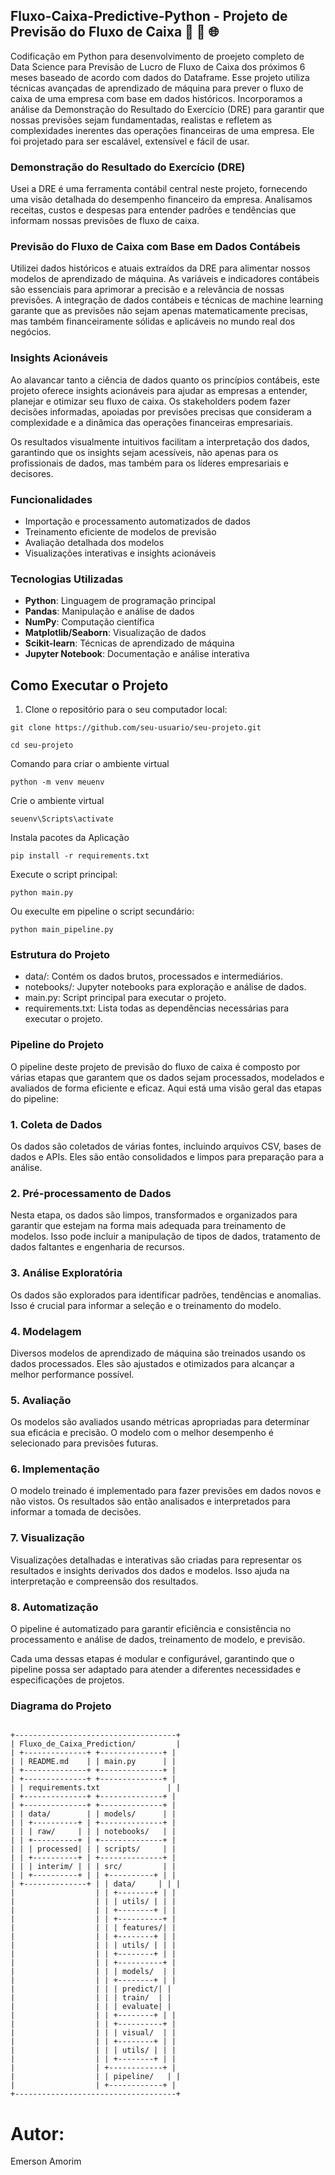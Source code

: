 ## Fluxo-Caixa-Predictive-Python - Projeto de Previsão do Fluxo de Caixa 🚀 🔄 🌐

Codificação em Python para desenvolvimento de proejeto completo de Data Science para Previsão de Lucro de Fluxo de Caixa dos próximos 6 meses baseado de acordo com dados do Dataframe. Esse projeto utiliza técnicas avançadas de aprendizado de máquina para prever o fluxo de caixa de uma empresa 
com base em dados históricos. 
Incorporamos a análise da Demonstração do Resultado do Exercício (DRE) para garantir que nossas previsões sejam fundamentadas, realistas e refletem as complexidades inerentes das operações financeiras de uma empresa.
Ele foi projetado para ser escalável, extensível e fácil de usar.


### Demonstração do Resultado do Exercício (DRE)

Usei a DRE é uma ferramenta contábil central neste projeto, fornecendo uma visão detalhada do desempenho financeiro da empresa. Analisamos receitas, custos e despesas para entender padrões e tendências que informam nossas previsões de fluxo de caixa.

### Previsão do Fluxo de Caixa com Base em Dados Contábeis

Utilizei dados históricos e atuais extraídos da DRE para alimentar nossos modelos de aprendizado de máquina. As variáveis e indicadores contábeis são essenciais para aprimorar a precisão e a relevância de nossas previsões. A integração de dados contábeis e técnicas de machine learning garante que as previsões não sejam apenas matematicamente precisas, mas também financeiramente sólidas e aplicáveis no mundo real dos negócios.

### Insights Acionáveis

Ao alavancar tanto a ciência de dados quanto os princípios contábeis, este projeto oferece insights acionáveis para ajudar as empresas a entender, planejar e otimizar seu fluxo de caixa. Os stakeholders podem fazer decisões informadas, apoiadas por previsões precisas que consideram a complexidade e a dinâmica das operações financeiras empresariais.

Os resultados visualmente intuitivos facilitam a interpretação dos dados, garantindo que os insights sejam acessíveis, não apenas para os profissionais de dados, mas também para os líderes empresariais e decisores.


### Funcionalidades

- Importação e processamento automatizados de dados
- Treinamento eficiente de modelos de previsão
- Avaliação detalhada dos modelos
- Visualizações interativas e insights acionáveis

### Tecnologias Utilizadas

- **Python**: Linguagem de programação principal
- **Pandas**: Manipulação e análise de dados
- **NumPy**: Computação científica
- **Matplotlib/Seaborn**: Visualização de dados
- **Scikit-learn**: Técnicas de aprendizado de máquina
- **Jupyter Notebook**: Documentação e análise interativa


## Como Executar o Projeto

1. Clone o repositório para o seu computador local:

```
git clone https://github.com/seu-usuario/seu-projeto.git
```

```
cd seu-projeto
```

Comando para criar o ambiente virtual
```
python -m venv meuenv
```

Crie o ambiente virtual

```
seuenv\Scripts\activate
```

Instala pacotes da Aplicação

```
pip install -r requirements.txt
```

Execute o script principal:

```
python main.py
```

Ou execulte em pipeline o script secundário:

```
python main_pipeline.py
```

### Estrutura do Projeto

- data/: Contém os dados brutos, processados e intermediários.
- notebooks/: Jupyter notebooks para exploração e análise de dados.
- main.py: Script principal para executar o projeto.
- requirements.txt: Lista todas as dependências necessárias para executar o projeto.

### Pipeline do Projeto

O pipeline deste projeto de previsão do fluxo de caixa é composto por várias etapas que garantem que os dados sejam processados, modelados e avaliados de forma eficiente e eficaz. Aqui está uma visão geral das etapas do pipeline:

### 1. **Coleta de Dados**

Os dados são coletados de várias fontes, incluindo arquivos CSV, bases de dados e APIs. Eles são então consolidados e limpos para preparação para a análise.

### 2. **Pré-processamento de Dados**

Nesta etapa, os dados são limpos, transformados e organizados para garantir que estejam na forma mais adequada para treinamento de modelos. Isso pode incluir a manipulação de tipos de dados, tratamento de dados faltantes e engenharia de recursos.

### 3. **Análise Exploratória**

Os dados são explorados para identificar padrões, tendências e anomalias. Isso é crucial para informar a seleção e o treinamento do modelo.

### 4. **Modelagem**

Diversos modelos de aprendizado de máquina são treinados usando os dados processados. Eles são ajustados e otimizados para alcançar a melhor performance possível.

### 5. **Avaliação**

Os modelos são avaliados usando métricas apropriadas para determinar sua eficácia e precisão. O modelo com o melhor desempenho é selecionado para previsões futuras.

### 6. **Implementação**

O modelo treinado é implementado para fazer previsões em dados novos e não vistos. Os resultados são então analisados e interpretados para informar a tomada de decisões.

### 7. **Visualização**

Visualizações detalhadas e interativas são criadas para representar os resultados e insights derivados dos dados e modelos. Isso ajuda na interpretação e compreensão dos resultados.

### 8. **Automatização**

O pipeline é automatizado para garantir eficiência e consistência no processamento e análise de dados, treinamento de modelo, e previsão.

Cada uma dessas etapas é modular e configurável, garantindo que o pipeline possa ser adaptado para atender a diferentes necessidades e especificações de projetos.

### Diagrama do Projeto

```

+------------------------------------+
| Fluxo_de_Caixa_Prediction/         |
| +--------------+ +--------------+ |
| | README.md    | | main.py      | |
| +--------------+ +--------------+ |
| +--------------+ +--------------+ |
| | requirements.txt               | |
| +--------------+ +--------------+ |
| +--------------+ +--------------+ |
| | data/        | | models/      | |
| | +----------+ | +--------------+ |
| | | raw/     | | | notebooks/   | |
| | +----------+ | +--------------+ |
| | | processed| | | scripts/     | |
| | +----------+ | +--------------+ |
| | | interim/ | | | src/         | |
| | +----------+ | | +----------+ | |
| +--------------+ | | data/     | | |
|                  | | +--------+ | |
|                  | | | utils/ | | |
|                  | | +--------+ | |
|                  | | +----------+ |
|                  | | | features/| |
|                  | | +--------+ | |
|                  | | | utils/ | | |
|                  | | +--------+ | |
|                  | | +----------+ |
|                  | | | models/  | |
|                  | | +--------+ | |
|                  | | | predict/| |
|                  | | | train/  | |
|                  | | | evaluate| |
|                  | | +--------+ | |
|                  | | +----------+ |
|                  | | | visual/  | |
|                  | | +--------+ | |
|                  | | | utils/ | | |
|                  | | +--------+ | |
|                  | +------------+ |
|                  | | pipeline/   | |
|                  | +------------+ |
+------------------------------------+

```

# Autor:
Emerson Amorim
